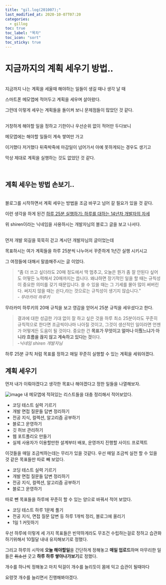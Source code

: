```yaml
---
title: "gil.log(201007);"
last_modified_at: 2020-10-07T07:20
categories:
  - gillog
toc: true
toc_label: "목차"
toc_icon: "sort"
toc_sticky: true
---
```

# 지금까지의 계획 세우기 방법..
<br>
지금까지 나는 계획을 세울때 해야하는 일들이 생길 때나 생각 날 때

스마트폰 메모앱에 적어두고 계획을 세우며 살아왔다.

그런데 이렇게 세우는 계획들을 돌이켜 보니 문제점들이 많았던 것 같다.

<br>
거창하게 해야할 일을 정하고 기한이나 우선순위 없이 적어만 두다보니

메모앱에는 해야할 일들이 계속 쌓여만 가고

이거했다 저거했다 뒤죽박죽에 마감일이 넘어가서 아예 못하게되는 경우도 생기고

막상 제대로 계획을 실행하는 것도 없었던 것 같다.

<br>

## 계획 세우는 방법 손보기..

<br>
블로그를 시작하면서 계획 세우는 방법을 조금 바꾸고 넘어 갈 필요가 있을 것 같다.

이런 생각을 하게 된건 [하루 25분 실행하기: 하루를 대하는 14년차 개발자의 자세](https://blog.shiren.dev/2020-09-07/)

위 shiren이라는 닉네임을 사용하시는 개발자님의 블로그 글을 보고 나서다.

<br>
먼저 개발 외길을 묵묵히 걷고 계시던 개발자님의 글이었는데

목표하시는 여가 계획들을 하루 25분씩 나누어서 꾸준하게 1년간 실행 시키시고

그 여정들에 대해서 말씀해주시는 글 이었다.


>“좀 더 쓰고 싶더라도 20매 정도에서 딱 멈추고, 오늘은 뭔가 좀 잘 안된다 싶어도 어떻든 노력해서 20매까지는 씁니다. 왜냐하면 장기적인 일을 할 때는 규칙성이 중요한 의미를 갖기 때문입니다. 쓸 수 있을 때는 그 기세를 몰아 많이 써버린다. 써지지 않을 때는 쉰다,라는 것으로는 규칙성이 생기지 않습니다.” <br>- _무라카미 하루키_

무라카미 하루키의 20매 규칙을 보고 영감을 얻어서 25분 규칙을 세우셨다고 한다.

> 결과에 대한 성급한 기대 없이 잘 하고 싶은 것을 하루 최소 25분이라도 꾸준히 규칙적으로 한다면 조금씩이나마 나아질 것이고, 그것이 생산적인 일이라면 언젠가 어떻게든 도움이 될 것이다. 중요한 건 **목표가 무엇이고 얼마나 이뤘느냐가 아니라 흐름을 끊지 않고 계속하고 있다는 것**이다. <br> -_닉네임 shiren 개발자님_

하루 25분 규칙 처럼 목표를 정하고 매일 꾸준히 실행할 수 있는 계획을 세워야겠다.

## 계획 세우기

먼저 내가 이뤄야겠다고 생각한 목표나 해야겠다고 정한 일들을 나열해보자.

![image](https://user-images.githubusercontent.com/48559894/211929368-02a271db-1adc-4d34-b162-f3755748449a.png)
내 메모앱에 적혀있는 리스트들을 대충 정리해서 적어보았다.

- 코딩 테스트 실력 기르기
- 개발 면접 질문들 답변 정리하기
- 전공 지식, 컬렉션, 알고리즘 공부하기
- 블로그 운영하기
- 깃 허브 관리하기
- 웹 포트폴리오 만들기
- 실제 사용자가 이용할만한 설계부터 배포, 운영까지 진행할 사이드 프로젝트

이것들을 매일 조금씩하는데는 무리가 있을 것같다.
우선 매일 조금씩 실천 할 수 있을 것 같은 목표들만 따로 빼 보았다.

- 코딩 테스트 실력 기르기
- 개발 면접 질문들 답변 정리하기
- 전공 지식, 컬렉션, 알고리즘 공부하기
- 블로그 운영하기

따로 뺀 목표들을 하루에 꾸준히 할 수 있는 양으로 바꿔서 적어 보았다.

- 코딩 테스트 하루 1문제 풀기
- 전공 지식, 면접 질문 답변 등 하루 1개씩 정리, 블로그에 올리기
- 1일 1 커밋하기

우선 하루에 이렇게 세 가지 목표들은 빈약하게라도 무조건 수립하는걸로 정하고
습관화 하기위해서 10월달 내내 유지해보기로 정했다.

그리고 하루의 시작에 **오늘 해야할일**을 간단하게 정해놓고 **매일 업로드**하며
마무리한 일들은 ~~취소선~~ 긋고 **하루 하루 쌓아나가보기**로 정했다.

개수를 하나씩 정해놓고 마치 턱걸이 개수를 늘리듯이 몸에 익고 습관이 될때마다

요령껏 개수를 늘리면서 진행해봐야겠다.
